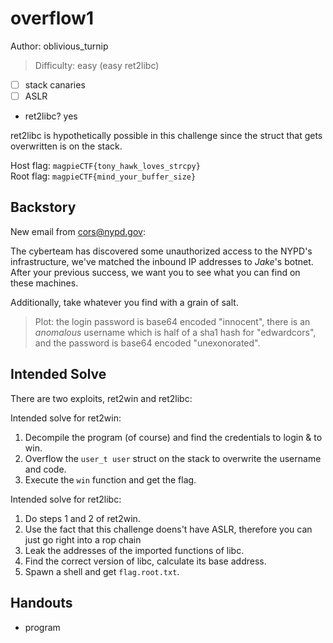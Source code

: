 # overflow1

Author: oblivious_turnip

>Difficulty: easy (easy ret2libc)

- [ ] stack canaries
- [ ] ASLR
- ret2libc? yes

ret2libc is hypothetically possible in this challenge since the struct that gets
overwritten is on the stack.

Host flag: `magpieCTF{tony_hawk_loves_strcpy}`  
Root flag: `magpieCTF{mind_your_buffer_size}`

## Backstory

New email from <cors@nypd.gov>:

The cyberteam has discovered some unauthorized access to the NYPD's infrastructure,
we've matched the inbound IP addresses to *Jake*'s botnet. After your previous
success, we want you to see what you can find on these machines.

Additionally, take whatever you find with a grain of salt.

>Plot: the login password is base64 encoded "innocent",
>there is an *anomalous* username which is half of a sha1 hash for "edwardcors",
>and the password is base64 encoded "unexonorated".

## Intended Solve

There are two exploits, ret2win and ret2libc:

Intended solve for ret2win:

1. Decompile the program (of course) and find the credentials to login & to win.
2. Overflow the `user_t user` struct on the stack to overwrite the username and code.
3. Execute the `win` function and get the flag.

Intended solve for ret2libc:

1. Do steps 1 and 2 of ret2win.
2. Use the fact that this challenge doens't have ASLR, therefore you can just go right into a rop chain
3. Leak the addresses of the imported functions of libc.
4. Find the correct version of libc, calculate its base address.
5. Spawn a shell and get `flag.root.txt`.

## Handouts

- program
